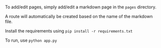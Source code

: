 To add/edit pages, simply add/edit a markdown page in the `pages` directory.

A route will automatically be created based on the name of the markdown file.

Install the requirements using `pip install -r requirements.txt`

To run, use `python app.py`
